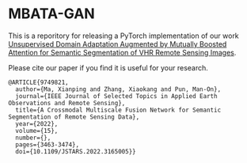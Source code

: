 # MBATA-GAN

This is a reporitory for releasing a PyTorch implementation of our work [Unsupervised Domain Adaptation Augmented by Mutually Boosted Attention for Semantic Segmentation of VHR Remote Sensing Images](https://ieeexplore.ieee.org/abstract/document/10032584).

Please cite our paper if you find it is useful for your research.

```
@ARTICLE{9749821,
  author={Ma, Xianping and Zhang, Xiaokang and Pun, Man-On},
  journal={IEEE Journal of Selected Topics in Applied Earth Observations and Remote Sensing}, 
  title={A Crossmodal Multiscale Fusion Network for Semantic Segmentation of Remote Sensing Data}, 
  year={2022},
  volume={15},
  number={},
  pages={3463-3474},
  doi={10.1109/JSTARS.2022.3165005}}
  ```

